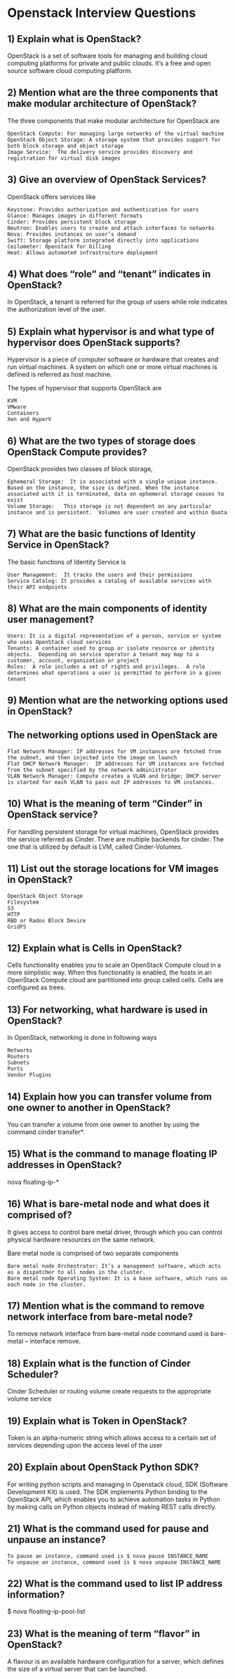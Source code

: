 # Openstack Interview Questions

## 1)      Explain what is OpenStack?

OpenStack is a set of software tools for managing and building cloud computing platforms for private and public clouds. It’s a free and open source software cloud computing platform.

## 2)      Mention what are the three components that make modular architecture of OpenStack?

The three components that make modular architecture for OpenStack are

    OpenStack Compute: For managing large networks of the virtual machine
    OpenStack Object Storage: A storage system that provides support for both block storage and object storage
    Image Service:  The delivery service provides discovery and registration for virtual disk images

## 3)      Give an overview of OpenStack Services?

OpenStack offers services like

    Keystone: Provides authorization and authentication for users
    Glance: Manages images in different formats
    Cinder: Provides persistent block storage
    Neutron: Enables users to create and attach interfaces to networks
    Nova: Provides instances on user’s demand
    Swift: Storage platform integrated directly into applications
    Ceilometer: Openstack for billing
    Heat: Allows automated infrastructure deployment

## 4)      What does “role” and “tenant” indicates in OpenStack?

In OpenStack, a tenant is referred for the group of users while role indicates the authorization level of the user.

## 5)      Explain what hypervisor is and what type of hypervisor does OpenStack supports?

Hypervisor is a piece of computer software or hardware that creates and run virtual machines. A system on which one or more virtual machines is defined is referred as host machine.

The types of hypervisor that supports OpenStack are

    KVM
    VMware
    Containers
    Xen and HyperV

## 6)      What are the two types of storage does OpenStack Compute provides?

OpenStack provides two classes of block storage,

    Ephemeral Storage:  It is associated with a single unique instance. Based on the instance, the size is defined. When the instance associated with it is terminated, data on ephemeral storage ceases to exist
    Volume Storage:   This storage is not dependent on any particular instance and is persistent.  Volumes are user created and within Quota

## 7)      What are the basic functions of Identity Service in OpenStack?

The basic functions of Identity Service is

    User Management:  It tracks the users and their permissions
    Service Catalog: It provides a catalog of available services with their API endpoints

## 8)      What are the main components of identity user management?

    Users: It is a digital representation of a person, service or system who uses OpenStack cloud services
    Tenants: A container used to group or isolate resource or identity objects.  Depending on service operator a tenant may map to a customer, account, organization or project
    Roles:  A role includes a set of rights and privileges.  A role determines what operations a user is permitted to perform in a given tenant

## 9)      Mention what are the networking options used in OpenStack?

## The networking options used in OpenStack are

    Flat Network Manager: IP addresses for VM instances are fetched from the subnet, and then injected into the image on launch
    Flat DHCP Network Manager:  IP addresses for VM instances are fetched from the subnet specified by the network administrator
    VLAN Network Manager: Compute creates a VLAN and bridge; DHCP server is started for each VLAN to pass out IP addresses to VM instances.

## 10)   What is the meaning of term “Cinder” in OpenStack service?

For handling persistent storage for virtual machines, OpenStack provides the service referred as Cinder. There are multiple backends for cinder.  The one that is utilized by default is LVM, called Cinder-Volumes.

## 11)   List out the storage locations for VM images in OpenStack?

    OpenStack Object Storage
    Filesystem
    S3
    HTTP
    RBD or Rados Block Device
    GridFS

## 12)   Explain what is Cells in OpenStack?

Cells functionality enables you to scale an OpenStack Compute cloud in a more simplistic way.  When this functionality is enabled, the hosts in an OpenStack Compute cloud are partitioned into group called cells. Cells are configured as trees.

## 13)   For networking, what hardware is used in OpenStack?

In OpenStack, networking is done in following ways

    Networks
    Routers
    Subnets
    Ports
    Vendor Plugins

## 14)   Explain how you can transfer volume from one owner to another in OpenStack?

You can transfer a volume from one owner to another by using the command cinder transfer*.

## 15)   What is the command to manage floating IP addresses in OpenStack?

nova floating-ip-*

## 16)   What is bare-metal node and what does it comprised of?

It gives access to control bare metal driver, through which you can control physical hardware resources on the same network.

Bare metal node is comprised of two separate components

    Bare metal node Orchestrator: It’s a management software, which acts as a dispatcher to all nodes in the cluster.
    Bare metal node Operating System: It is a base software, which runs on each node in the cluster.

## 17)   Mention what is the command to remove network interface from bare-metal node?

To remove network interface from bare-metal node command used is bare-metal – interface remove.

## 18)   Explain what is the function of Cinder Scheduler?

Cinder Scheduler or routing volume create requests to the appropriate volume service

## 19)   Explain what is Token in OpenStack?

Token is an alpha-numeric string which allows access to a certain set of services depending upon the access level of the user

## 20)   Explain about OpenStack Python SDK?

For writing python scripts and managing in Openstack cloud, SDK (Software Development Kit) is used.  The SDK implements Python binding to the OpenStack API, which enables you to achieve automation tasks in Python by making calls on Python objects instead of making REST calls directly.

## 21)   What is the command used for pause and unpause an instance?

    To pause an instance, command used is $ nova pause INSTANCE_NAME
    To unpause an instance, command used is $ nova unpause INSTANCE_NAME

## 22)   What is the command used to list IP address information?

$ nova floating-ip-pool-list

## 23)   What is the meaning of term “flavor” in OpenStack?

A flavour is an available hardware configuration for a server, which defines the size of a virtual server that can be launched.
